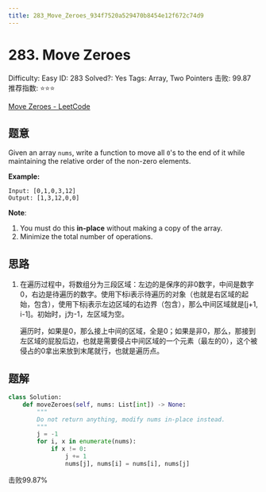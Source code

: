 ```yaml
---
title: 283_Move_Zeroes_934f7520a529470b8454e12f672c74d9
---
```


# 283. Move Zeroes

Difficulty: Easy
ID: 283
Solved?: Yes
Tags: Array, Two Pointers
击败: 99.87
推荐指数: ⭐⭐⭐

[Move Zeroes - LeetCode](https://leetcode.com/problems/move-zeroes/)

## 题意

Given an array `nums`, write a function to move all `0`'s to the end of it while maintaining the relative order of the non-zero elements.

**Example:**

```
Input: [0,1,0,3,12]
Output: [1,3,12,0,0]
```

**Note**:

1. You must do this **in-place** without making a copy of the array.
2. Minimize the total number of operations.

## 思路

1. 在遍历过程中，将数组分为三段区域：左边的是保序的非0数字，中间是数字0，右边是待遍历的数字。使用下标i表示待遍历的对象（也就是右区域的起始，包含），使用下标j表示左边区域的右边界（包含），那么中间区域就是[j+1, i-1]。初始时，j为-1，左区域为空。
    
    遍历时，如果是0，那么接上中间的区域，全是0；如果是非0，那么，那接到左区域的屁股后边，也就是需要侵占中间区域的一个元素（最左的0），这个被侵占的0拿出来放到末尾就行，也就是遍历点。
    

## 题解

```python
class Solution:
    def moveZeroes(self, nums: List[int]) -> None:
        """
        Do not return anything, modify nums in-place instead.
        """
        j = -1
        for i, x in enumerate(nums):
            if x != 0:
                j += 1
                nums[j], nums[i] = nums[i], nums[j]
```

击败99.87%